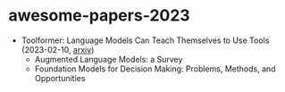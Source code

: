 # awesome-papers-2023
- Toolformer: Language Models Can Teach Themselves to Use Tools (2023-02-10, [arxiv](https://arxiv.org/pdf/2302.04761.pdf))
  - Augmented Language Models: a Survey
  - Foundation Models for Decision Making: Problems, Methods, and Opportunities
